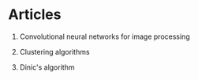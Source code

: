 # Articles

1) Convolutional neural networks for image processing

2) Clustering algorithms

3) Dinic's algorithm

